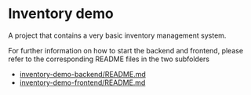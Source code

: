 # Inventory demo

A project that contains a very basic inventory management system.

For further information on how to start the backend and frontend, please refer to the corresponding README files in the two subfolders
- [inventory-demo-backend/README.md](inventory-demo-backend/README.md)
- [inventory-demo-frontend/README.md](inventory-demo-frontend/README.md)

